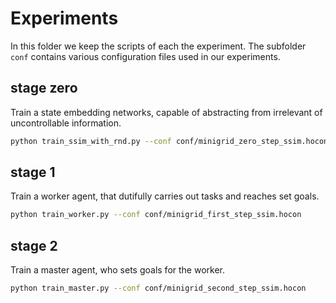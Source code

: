 # Experiments

In this folder we keep the scripts of each the experiment. The subfolder `conf` contains
various configuration files used in our experiments.

## stage zero
Train a state embedding networks, capable of abstracting from irrelevant of uncontrollable
information.

```bash
python train_ssim_with_rnd.py --conf conf/minigrid_zero_step_ssim.hocon
```

## stage 1
Train a worker agent, that dutifully carries out tasks and reaches set goals.

```bash
python train_worker.py --conf conf/minigrid_first_step_ssim.hocon
```

## stage 2
Train a master agent, who sets goals for the worker.

```bash
python train_master.py --conf conf/minigrid_second_step_ssim.hocon
```
